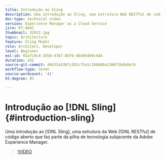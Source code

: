 ```yaml
---
title: Introdução ao Sling
description: Uma introdução ao Sling, uma estrutura Web RESTful de código aberto que faz parte da pilha de tecnologia subjacente da Adobe Experience Manager.
doc-type: technical video
version: Experience Manager as a Cloud Service
jira: KT-4641
thumbnail: 32032.jpg
topic: Architecture
feature: Sling Model
role: Architect, Developer
level: Beginner
exl-id: 92afc9c4-3d58-4787-86f6-46495d89c4d4
duration: 242
source-git-commit: 48433a5367c281cf5a1c106b08a1306f1b0e8ef4
workflow-type: tm+mt
source-wordcount: '41'
ht-degree: 0%

---
```


# Introdução ao [!DNL Sling] {#introduction-sling}

Uma introdução ao [!DNL Sling], uma estrutura da Web [!DNL RESTful] de código aberto que faz parte da pilha de tecnologia subjacente da Adobe Experience Manager.

>[!VIDEO](https://video.tv.adobe.com/v/32032?quality=12&learn=on)
